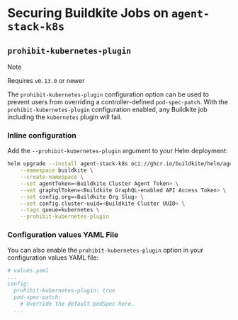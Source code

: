 # Securing Buildkite Jobs on `agent-stack-k8s`

## `prohibit-kubernetes-plugin`

> [!NOTE]
> Requires `v0.13.0` or newer

The `prohibit-kubernetes-plugin` configuration option can be used to prevent users from overriding a controller-defined `pod-spec-patch`.
With the `prohibit-kubernetes-plugin` configuration enabled, any Buildkite job including the `kubernetes` plugin will fail.

### Inline configuration

Add the `--prohibit-kubernetes-plugin` argument to your Helm deployment:

```bash
helm upgrade --install agent-stack-k8s oci://ghcr.io/buildkite/helm/agent-stack-k8s \
    --namespace buildkite \
    --create-namespace \
    --set agentToken=<Buildkite Cluster Agent Token> \
    --set graphqlToken=<Buildkite GraphQL-enabled API Access Token> \
    --set config.org=<Buildkite Org Slug> \
    --set config.cluster-uuid=<Buildkite Cluster UUID> \
    --tags queue=kubernetes \
    --prohibit-kubernetes-plugin
```

### Configuration values YAML File

You can also enable the `prohibit-kubernetes-plugin` option in your configuration values YAML file:

```yaml
# values.yaml
...
config:
  prohibit-kubernetes-plugin: true
  pod-spec-patch:
    # Override the default podSpec here.
  ...
```
